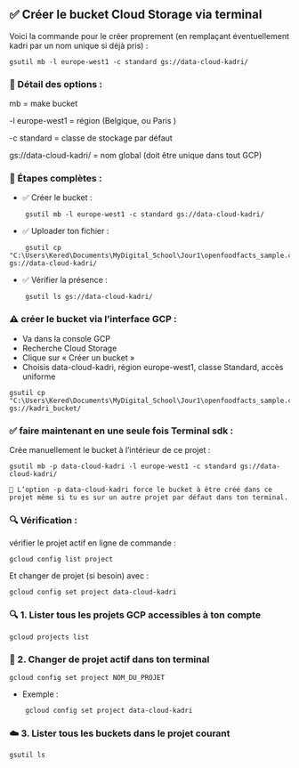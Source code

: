 ## ✅ Créer le bucket Cloud Storage via terminal

Voici la commande pour le créer proprement (en remplaçant éventuellement kadri par un nom unique si déjà pris) :
```
gsutil mb -l europe-west1 -c standard gs://data-cloud-kadri/
```

### 📌 Détail des options :

mb = make bucket

-l europe-west1 = région (Belgique, ou Paris )

-c standard = classe de stockage par défaut

gs://data-cloud-kadri/ = nom global (doit être unique dans tout GCP)

### 🧪 Étapes complètes :

 - ✅ Créer le bucket :
```
    gsutil mb -l europe-west1 -c standard gs://data-cloud-kadri/
```


 - ✅ Uploader ton fichier :
```
    gsutil cp "C:\Users\Kered\Documents\MyDigital_School\Jour1\openfoodfacts_sample.csv" gs://data-cloud-kadri/
```

 - ✅ Vérifier la présence :
```
    gsutil ls gs://data-cloud-kadri/
```

### ⚠️  créer le bucket via l’interface GCP :

 - Va dans la console GCP
 - Recherche Cloud Storage
 - Clique sur « Créer un bucket »
 - Choisis data-cloud-kadri, région europe-west1, classe Standard, accès uniforme

 ```
 gsutil cp "C:\Users\Kered\Documents\MyDigital_School\Jour1\openfoodfacts_sample.csv" gs://kadri_bucket/

 ```

### ✅ faire maintenant en une seule fois Terminal sdk :

Crée manuellement le bucket à l’intérieur de ce projet :
```
gsutil mb -p data-cloud-kadri -l europe-west1 -c standard gs://data-cloud-kadri/
```

    🔁 L’option -p data-cloud-kadri force le bucket à être créé dans ce projet même si tu es sur un autre projet par défaut dans ton terminal.

### 🔍 Vérification :

vérifier le projet actif en ligne de commande :
```
gcloud config list project
```

Et changer de projet (si besoin) avec :
```
gcloud config set project data-cloud-kadri
```

### 🔍 1. Lister tous les projets GCP accessibles à ton compte
```
gcloud projects list
```

### 🔁 2. Changer de projet actif dans ton terminal
```
gcloud config set project NOM_DU_PROJET
```

 - Exemple :
```
    gcloud config set project data-cloud-kadri
```

### ☁️ 3. Lister tous les buckets dans le projet courant
```
gsutil ls
```
